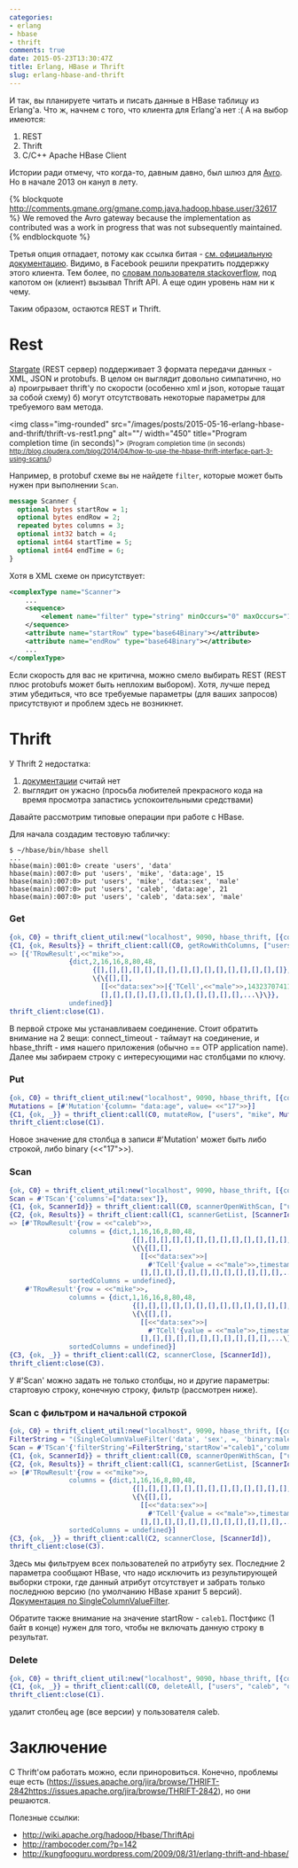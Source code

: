```yaml
---
categories:
- erlang
- hbase
- thrift
comments: true
date: 2015-05-23T13:30:47Z
title: Erlang, HBase и Thrift
slug: erlang-hbase-and-thrift
---
```


И так, вы планируете читать и писать данные в HBase таблицу из Erlang'а. Что ж,
начнем с того, что клиента для Erlang'а нет :( А на выбор имеются:

1. REST
2. Thrift
3. C/C++ Apache HBase Client

<!--more-->

Истории ради отмечу, что когда-то, давным давно, был шлюз для [Avro][1]. Но в
начале 2013 он канул в лету.

{% blockquote http://comments.gmane.org/gmane.comp.java.hadoop.hbase.user/32617 %}
We removed the Avro gateway because the implementation as contributed was a work in progress that was not subsequently maintained.
{% endblockquote %}

Третья опция отпадает, потому как ссылка битая - [см. официальную
документацию][2]. Видимо, в Facebook решили прекратить поддержку этого клиента.
Тем более, по [словам пользователя stackoverflow][3], под капотом он (клиент)
вызывал Thrift API. А еще один уровень нам ни к чему.

Таким образом, остаются REST и Thrift.

Rest
====

[Stargate][4] (REST сервер) поддерживает 3 формата передачи данных - XML, JSON
и protobufs. В целом он выглядит довольно симпатично, но а) проигрывает
thrift'у по скорости (особенно xml и json, которые тащат за собой схему) б)
могут отсутствовать некоторые параметры для требуемого вам метода.

<img class="img-rounded" src="/images/posts/2015-05-16-erlang-hbase-and-thrift/thrift-vs-rest1.png" alt=""/ width="450" title="Program completion time (in seconds)">
<small>
(Program completion time (in seconds) <a href="http://blog.cloudera.com/blog/2014/04/how-to-use-the-hbase-thrift-interface-part-3-using-scans/" target="_blank">http://blog.cloudera.com/blog/2014/04/how-to-use-the-hbase-thrift-interface-part-3-using-scans/</a>)
</small>

Например, в protobuf схеме вы не найдете `filter`, которые может быть нужен при выполнении `Scan`.

```proto
message Scanner {
  optional bytes startRow = 1;
  optional bytes endRow = 2;
  repeated bytes columns = 3;
  optional int32 batch = 4;
  optional int64 startTime = 5;
  optional int64 endTime = 6;
}
```

Хотя в XML схеме он присутствует:

```xml
<complexType name="Scanner">
    ...
    <sequence>
        <element name="filter" type="string" minOccurs="0" maxOccurs="1"></element>
    </sequence>
    <attribute name="startRow" type="base64Binary"></attribute>
    <attribute name="endRow" type="base64Binary"></attribute>
    ...
</complexType>
```

Если скорость для вас не критична, можно смело выбирать REST (REST плюс
protobufs может быть неплохим выбором). Хотя, лучше перед этим убедиться, что
все требуемые параметры (для ваших запросов) присутствуют и проблем здесь не
возникнет.

Thrift
======

У Thrift 2 недостатка:

1. [документации](https://thrift.apache.org/lib/erl) считай нет
2. выглядит он ужасно (просьба любителей прекрасного кода на время
   просмотра запастись успокоительными средствами)

Давайте рассмотрим типовые операции при работе с HBase.

Для начала создадим тестовую табличку:

    $ ~/hbase/bin/hbase shell
    ...
    hbase(main):001:0> create 'users', 'data'
    hbase(main):007:0> put 'users', 'mike', 'data:age', 15
    hbase(main):007:0> put 'users', 'mike', 'data:sex', 'male'
    hbase(main):007:0> put 'users', 'caleb', 'data:age', 21
    hbase(main):007:0> put 'users', 'caleb', 'data:sex', 'male'

### Get

```erlang
{ok, C0} = thrift_client_util:new("localhost", 9090, hbase_thrift, [{connect_timeout, 5000}]),
{C1, {ok, Results}} = thrift_client:call(C0, getRowWithColumns, ["users", "mike", ["data:age", "data:sex"], dict:new()]),
=> [{'TRowResult',<<"mike">>,
               {dict,2,16,16,8,80,48,
                     {[],[],[],[],[],[],[],[],[],[],[],[],[],[],[],[]},
                     \{\{[],[],
                       [[<<"data:sex">>|{'TCell',<<"male">>,1432370741107}]],
                       [],[],[],[],[],[],[],[],[],[],[],[],...\}\}},
               undefined}]
thrift_client:close(C1).
```

В первой строке мы устанавливаем соединение. Стоит обратить внимание на 2 вещи:
connect_timeout - таймаут на соединение, и hbase_thrift - имя нашего приложения
(обычно == OTP application name). Далее мы забираем строку с интересующими нас
столбцами по ключу.

### Put

```erlang
{ok, C0} = thrift_client_util:new("localhost", 9090, hbase_thrift, [{connect_timeout, 5000}]),
Mutations = [#'Mutation'{column= "data:age", value= <<"17">>}]
{C1, {ok, _}} = thrift_client:call(C0, mutateRow, ["users", "mike", Mutations, dict:new()]),
thrift_client:close(C1).
```

Новое значение для столбца в записи #'Mutation' может быть либо строкой, либо
binary (<<"17">>).

### Scan

```erlang
{ok, C0} = thrift_client_util:new("localhost", 9090, hbase_thrift, [{connect_timeout, 5000}]),
Scan = #'TScan'{'columns'=["data:sex"]},
{C1, {ok, ScannerId}} = thrift_client:call(C0, scannerOpenWithScan, ["users", Scan, dict:new()]),
{C2, {ok, Results}} = thrift_client:call(C1, scannerGetList, [ScannerId, 10]),
=> [#'TRowResult'{row = <<"caleb">>,
               columns = {dict,1,16,16,8,80,48,
                               {[],[],[],[],[],[],[],[],[],[],[],[],[],[],[],[]},
                               \{\{[],[],
                                 [[<<"data:sex">>|
                                   #'TCell'{value = <<"male">>,timestamp = 1432372800621}]],
                                 [],[],[],[],[],[],[],[],[],[],[],[],...\}\}},
               sortedColumns = undefined},
    #'TRowResult'{row = <<"mike">>,
               columns = {dict,1,16,16,8,80,48,
                               {[],[],[],[],[],[],[],[],[],[],[],[],[],[],[],[]},
                               \{\{[],[],
                                 [[<<"data:sex">>|
                                   #'TCell'{value = <<"male">>,timestamp = 1432370741107}]],
                                 [],[],[],[],[],[],[],[],[],[],[],...\}\}},
               sortedColumns = undefined}]
{C3, {ok, _}} = thrift_client:call(C2, scannerClose, [ScannerId]),
thrift_client:close(C3).
```

У #'Scan' можно задать не только столбцы, но и другие параметры: стартовую
строку, конечную строку, фильтр (рассмотрен ниже).

### Scan с фильтром и начальной строкой

```erlang
{ok, C0} = thrift_client_util:new("localhost", 9090, hbase_thrift, [{connect_timeout, 5000}]),
FilterString = "(SingleColumnValueFilter('data', 'sex', =, 'binary:male', true, true))",
Scan = #'TScan'{'filterString'=FilterString,'startRow'="caleb1",'columns'=["data:sex"]},
{C1, {ok, ScannerId}} = thrift_client:call(C0, scannerOpenWithScan, ["users", Scan, dict:new()]),
{C2, {ok, Results}} = thrift_client:call(C1, scannerGetList, [ScannerId, 10]),
=> [#'TRowResult'{row = <<"mike">>,
               columns = {dict,1,16,16,8,80,48,
                               {[],[],[],[],[],[],[],[],[],[],[],[],[],[],[],[]},
                               \{\{[],[],
                                 [[<<"data:sex">>|
                                   #'TCell'{value = <<"male">>,timestamp = 1432370741107}]],
                                 [],[],[],[],[],[],[],[],[],[],[],[],...\}\}},
               sortedColumns = undefined}]
{C3, {ok, _}} = thrift_client:call(C2, scannerClose, [ScannerId]),
thrift_client:close(C3).
```

Здесь мы фильтруем всех пользователей по атрибуту sex. Последние 2 параметра
сообщают HBase, что надо исключить из результирующей выборки строки, где данный
атрибут отсутствует и забрать только последнюю версию (по умолчанию HBase
хранит 5 версий). [Документация по
SingleColumnValueFilter](https://hbase.apache.org/apidocs/org/apache/hadoop/hbase/filter/SingleColumnValueFilter.html).

Обратите также внимание на значение startRow - `caleb1`. Постфикс (1 байт в
конце) нужен для того, чтобы не включать данную строку в результат.

### Delete

```erlang
{ok, C0} = thrift_client_util:new("localhost", 9090, hbase_thrift, [{connect_timeout, 5000}]),
{C1, {ok, _}} = thrift_client:call(C0, deleteAll, ["users", "caleb", "data:age", dict:new()]),
thrift_client:close(C1).
```

удалит столбец age (все версии) у пользователя caleb.

Заключение
==========

С Thrift'ом работать можно, если приноровиться. Конечно, проблемы еще есть
(https://issues.apache.org/jira/browse/THRIFT-2842https://issues.apache.org/jira/browse/THRIFT-2842),
но они решаются.

Полезные ссылки:

- http://wiki.apache.org/hadoop/Hbase/ThriftApi
- http://rambocoder.com/?p=142
- http://kungfooguru.wordpress.com/2009/08/31/erlang-thrift-and-hbase/

[1]: http://en.wikipedia.org/wiki/Apache_Avro
[2]: http://hbase.apache.org/book.html#c
[3]: http://stackoverflow.com/a/13755031/820520
[4]: https://wiki.apache.org/hadoop/Hbase/Stargate
